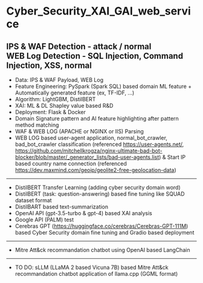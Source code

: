 # Cyber_Security_XAI_GAI_web_service

IPS & WAF Detection - attack / normal  
WEB Log Detection - SQL Injection, Command Injection, XSS, normal
-----
- Data: IPS & WAF Payload, WEB Log
- Feature Engineering: PySpark (Spark SQL) based domain ML feature + Automatically generated feature (ex, TF-IDF, ...)
- Algorithm: LightGBM, DistilBERT
- XAI: ML & DL Shapley value based R&D
- Deployment: Flask & Docker
- Domain Signature pattern and AI feature highlighting after pattern method matching
- WAF & WEB LOG (APACHE or NGINX or IIS) Parsing
- WEB LOG based user-agent application, normal_bot_crawler, bad_bot_crawler classification (referenced https://user-agents.net/, https://github.com/mitchellkrogza/nginx-ultimate-bad-bot-blocker/blob/master/_generator_lists/bad-user-agents.list) & Start IP based country name connection (referenced https://dev.maxmind.com/geoip/geolite2-free-geolocation-data)
-----
- DistilBERT Transfer Learning (adding cyber security domain word)
- DistilBERT (task: question-answering) based fine tuning like SQUAD dataset format
- DistilBART based text-summarization
- OpenAI API (gpt-3.5-turbo & gpt-4) based XAI analysis
- Google API (PALM) test
- Cerebras GPT (https://huggingface.co/cerebras/Cerebras-GPT-111M) based Cyber Security domain fine tuning and Gradio based deployment
-----
- Mitre Att&ck recommandation chatbot using OpenAI based LangChain
-----
- TO DO: sLLM (LLaMA 2 based Vicuna 7B) based Mitre Att&ck recommandation chatbot application of llama.cpp (GGML format)

